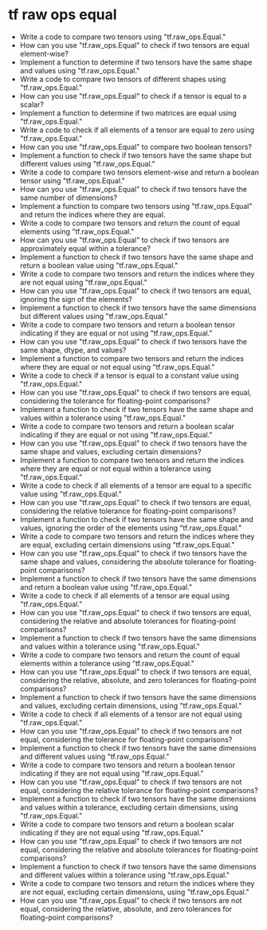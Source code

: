 # tf raw ops equal

- Write a code to compare two tensors using "tf.raw_ops.Equal."
- How can you use "tf.raw_ops.Equal" to check if two tensors are equal element-wise?
- Implement a function to determine if two tensors have the same shape and values using "tf.raw_ops.Equal."
- Write a code to compare two tensors of different shapes using "tf.raw_ops.Equal."
- How can you use "tf.raw_ops.Equal" to check if a tensor is equal to a scalar?
- Implement a function to determine if two matrices are equal using "tf.raw_ops.Equal."
- Write a code to check if all elements of a tensor are equal to zero using "tf.raw_ops.Equal."
- How can you use "tf.raw_ops.Equal" to compare two boolean tensors?
- Implement a function to check if two tensors have the same shape but different values using "tf.raw_ops.Equal."
- Write a code to compare two tensors element-wise and return a boolean tensor using "tf.raw_ops.Equal."
- How can you use "tf.raw_ops.Equal" to check if two tensors have the same number of dimensions?
- Implement a function to compare two tensors using "tf.raw_ops.Equal" and return the indices where they are equal.
- Write a code to compare two tensors and return the count of equal elements using "tf.raw_ops.Equal."
- How can you use "tf.raw_ops.Equal" to check if two tensors are approximately equal within a tolerance?
- Implement a function to check if two tensors have the same shape and return a boolean value using "tf.raw_ops.Equal."
- Write a code to compare two tensors and return the indices where they are not equal using "tf.raw_ops.Equal."
- How can you use "tf.raw_ops.Equal" to check if two tensors are equal, ignoring the sign of the elements?
- Implement a function to check if two tensors have the same dimensions but different values using "tf.raw_ops.Equal."
- Write a code to compare two tensors and return a boolean tensor indicating if they are equal or not using "tf.raw_ops.Equal."
- How can you use "tf.raw_ops.Equal" to check if two tensors have the same shape, dtype, and values?
- Implement a function to compare two tensors and return the indices where they are equal or not equal using "tf.raw_ops.Equal."
- Write a code to check if a tensor is equal to a constant value using "tf.raw_ops.Equal."
- How can you use "tf.raw_ops.Equal" to check if two tensors are equal, considering the tolerance for floating-point comparisons?
- Implement a function to check if two tensors have the same shape and values within a tolerance using "tf.raw_ops.Equal."
- Write a code to compare two tensors and return a boolean scalar indicating if they are equal or not using "tf.raw_ops.Equal."
- How can you use "tf.raw_ops.Equal" to check if two tensors have the same shape and values, excluding certain dimensions?
- Implement a function to compare two tensors and return the indices where they are equal or not equal within a tolerance using "tf.raw_ops.Equal."
- Write a code to check if all elements of a tensor are equal to a specific value using "tf.raw_ops.Equal."
- How can you use "tf.raw_ops.Equal" to check if two tensors are equal, considering the relative tolerance for floating-point comparisons?
- Implement a function to check if two tensors have the same shape and values, ignoring the order of the elements using "tf.raw_ops.Equal."
- Write a code to compare two tensors and return the indices where they are equal, excluding certain dimensions using "tf.raw_ops.Equal."
- How can you use "tf.raw_ops.Equal" to check if two tensors have the same shape and values, considering the absolute tolerance for floating-point comparisons?
- Implement a function to check if two tensors have the same dimensions and return a boolean value using "tf.raw_ops.Equal."
- Write a code to check if all elements of a tensor are equal using "tf.raw_ops.Equal."
- How can you use "tf.raw_ops.Equal" to check if two tensors are equal, considering the relative and absolute tolerances for floating-point comparisons?
- Implement a function to check if two tensors have the same dimensions and values within a tolerance using "tf.raw_ops.Equal."
- Write a code to compare two tensors and return the count of equal elements within a tolerance using "tf.raw_ops.Equal."
- How can you use "tf.raw_ops.Equal" to check if two tensors are equal, considering the relative, absolute, and zero tolerances for floating-point comparisons?
- Implement a function to check if two tensors have the same dimensions and values, excluding certain dimensions, using "tf.raw_ops.Equal."
- Write a code to check if all elements of a tensor are not equal using "tf.raw_ops.Equal."
- How can you use "tf.raw_ops.Equal" to check if two tensors are not equal, considering the tolerance for floating-point comparisons?
- Implement a function to check if two tensors have the same dimensions and different values using "tf.raw_ops.Equal."
- Write a code to compare two tensors and return a boolean tensor indicating if they are not equal using "tf.raw_ops.Equal."
- How can you use "tf.raw_ops.Equal" to check if two tensors are not equal, considering the relative tolerance for floating-point comparisons?
- Implement a function to check if two tensors have the same dimensions and values within a tolerance, excluding certain dimensions, using "tf.raw_ops.Equal."
- Write a code to compare two tensors and return a boolean scalar indicating if they are not equal using "tf.raw_ops.Equal."
- How can you use "tf.raw_ops.Equal" to check if two tensors are not equal, considering the relative and absolute tolerances for floating-point comparisons?
- Implement a function to check if two tensors have the same dimensions and different values within a tolerance using "tf.raw_ops.Equal."
- Write a code to compare two tensors and return the indices where they are not equal, excluding certain dimensions, using "tf.raw_ops.Equal."
- How can you use "tf.raw_ops.Equal" to check if two tensors are not equal, considering the relative, absolute, and zero tolerances for floating-point comparisons?